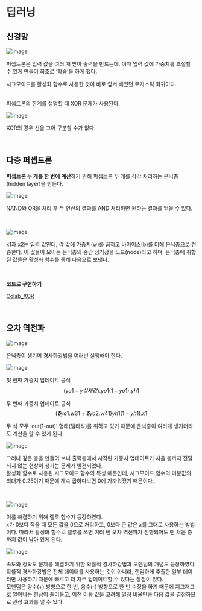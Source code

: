 # 딥러닝

## 신경망

![image](https://thebook.io/img/080324/112_1.jpg)

퍼셉트론은 입력 값을 여러 개 받아 출력을 만드는데, 이때 입력 값에 가중치를 조절할 수 있게 만들어 최초로 ‘학습’을 하게 했다.  
  
시그모이드를 활성화 함수로 사용한 것이 바로 앞서 배웠던 로지스틱 회귀이다.  
  
  <br>
퍼셉트론의 한계를 설명할 때 XOR 문제가 사용된다.  

<br>

![image](https://thebook.io/img/080324/114.jpg)

XOR의 경우 선을 그어 구분할 수가 없다.

<br>

## 다층 퍼셉트론
**퍼셉트론 두 개를 한 번에 계산**하기 위해 퍼셉트론 두 개를 각각 처리하는 은닉층(hidden layer)을 만든다.

![image](https://thebook.io/img/080324/117_1.jpg)

NAND와 OR을 처리 후 두 연산의 결과를 AND 처리하면 원하는 결과를 얻을 수 있다.

<br>

![image](https://thebook.io/img/080324/118.jpg)

x1과 x2는 입력 값인데, 각 값에 가중치(w)를 곱하고 바이어스(b)를 더해 은닉층으로 전송한다. 이 값들이 모이는 은닉층의 중간 정거장을 노드(node)라고 하며, 은닉층에 취합된 값들은 활성화 함수를 통해 다음으로 보낸다.

<br>

**코드로 구현하기**

[Colab_XOR][colablink]

[colablink]: colab\XOR.ipynb  

<br>

## 오차 역전파

![image](https://thebook.io/img/080324/126_2.jpg)

은닉층이 생기며 경사하강법을 여러번 실행해야 한다.

![image](https://thebook.io/img/080324/127.jpg)


첫 번째 가중치 업데이트 공식  $$(yo1- y실제 값) . yo1(1-yo1) . yh1$$  


두 번째 가중치 업데이트 공식 $$(𝛅yo1 . w31+ 𝛅yo2 . w41)yh1(1-yh1) . x1$$

두 식 모두 ‘out(1-out)’ 형태(델타식)를 취하고 있기 때문에 은닉층이 여러개 생기더라도 계산을 할 수 있게 된다.


![image](https://thebook.io/img/080324/129_1.jpg)

그러나 깊은 층을 만들어 보니 출력층에서 시작된 가중치 업데이트가 처음 층까지 전달되지 않는 현상이 생기는 문제가 발견되었다.  
활성화 함수로 사용된 시그모이드 함수의 특성 때문인데, 시그모이드 함수의 미분값의 최대가 0.25이기 때문에 계속 곱하다보면 0에 가까워졌기 때문이다.

<br>

![image](https://thebook.io/img/080324/129_2.jpg)

이를 해결하기 위해 렐루 함수가 등장하였다.  
$x$가 0보다 작을 때 모든 값을 0으로 처리하고, 0보다 큰 값은 $x$를 그대로 사용하는 방법이다. 따라서 활성화 함수로 렐루를 쓰면 여러 번 오차 역전파가 진행되어도 맨 처음 층까지 값이 남아 있게 된다.


![image](https://thebook.io/img/080324/131_2.jpg)

속도와 정확도 문제를 해결하기 위한 확률적 경사하강법과 모멘텀의 개념도 등장하였다.  
확률적 경사하강법은 전체 데이터를 사용하는 것이 아니라, 랜덤하게 추출한 일부 데이터만 사용하기 때문에 빠르고 더 자주 업데이트할 수 있다는 장점이 있다.  
모멘텀은 양수(+) 방향으로 한 번, 음수(-) 방향으로 한 번 수정을 하기 때문에 지그재그로 일어나는 현상이 줄어들고, 이전 이동 값을 고려해 일정 비율만큼 다음 값을 결정하므로 관성 효과를 낼 수 있다.